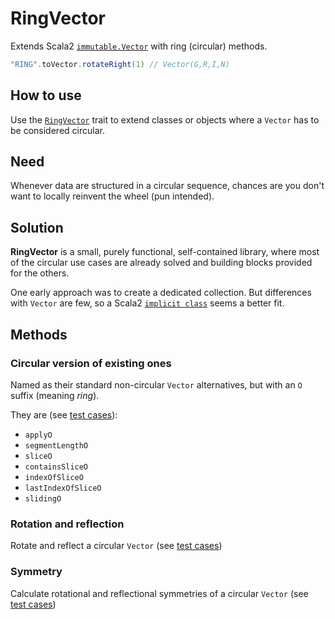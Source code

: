 # **RingVector**
Extends Scala2 [`immutable.Vector`](https://www.scala-lang.org/api/current/scala/collection/immutable/Vector.html) with ring (circular) methods.

```scala
"RING".toVector.rotateRight(1) // Vector(G,R,I,N)
```

## How to use
Use the [`RingVector`](/src/main/scala/RingVector.scala) trait to extend classes or objects
where a `Vector` has to be considered circular.

## Need
Whenever data are structured in a circular sequence,
chances are you don't want to locally reinvent the wheel (pun intended).

## Solution
**RingVector** is a small, purely functional, self-contained library,
where most of the circular use cases are already solved
and building blocks provided for the others.

One early approach was to create a dedicated collection.
But differences with `Vector` are few,
so a Scala2 [`implicit class`](https://docs.scala-lang.org/overviews/core/implicit-classes.html) seems a better fit.

## Methods

### Circular version of existing ones
Named as their standard non-circular `Vector` alternatives,
but with an `O` suffix (meaning _ring_).

They are (see [test cases](/src/test/scala/OMethodsSpec.scala)):
* `applyO`
* `segmentLengthO`
* `sliceO`
* `containsSliceO`
* `indexOfSliceO`
* `lastIndexOfSliceO`
* `slidingO`

### Rotation and reflection
Rotate and reflect a circular `Vector`
(see [test cases](/src/test/scala/RotationsReflectionsSpec.scala))

### Symmetry
Calculate rotational and reflectional symmetries of a circular `Vector`
(see [test cases](/src/test/scala/SymmetriesSpec.scala))
